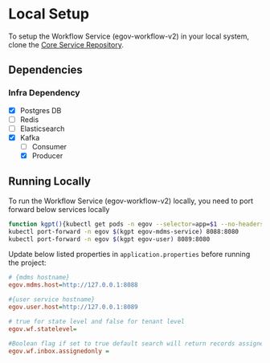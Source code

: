 # Local Setup

To setup the Workflow Service (egov-workflow-v2) in your local system, clone the [Core Service Repository](https://github.com/upyog/UPYOG/tree/master/core-services).

## Dependencies

### Infra Dependency

- [x] Postgres DB
- [ ] Redis
- [ ] Elasticsearch
- [x] Kafka
  - [ ] Consumer
  - [x] Producer

## Running Locally

To run the Workflow Service (egov-workflow-v2) locally, you need to port forward below services locally

```bash
function kgpt(){kubectl get pods -n egov --selector=app=$1 --no-headers=true | head -n1 | awk '{print $1}'}
kubectl port-forward -n egov $(kgpt egov-mdms-service) 8088:8080
kubectl port-forward -n egov $(kgpt egov-user) 8089:8080
``` 

Update below listed properties in `application.properties` before running the project:

```ini
# {mdms hostname}
egov.mdms.host=http://127.0.0.1:8088

#{user service hostname}
egov.user.host=http://127.0.0.1:8089 

# true for state level and false for tenant level
egov.wf.statelevel=

#Boolean flag if set to true default search will return records assigned to the user only, if false it will return all the records based on user’s role.
egov.wf.inbox.assignedonly =
```
